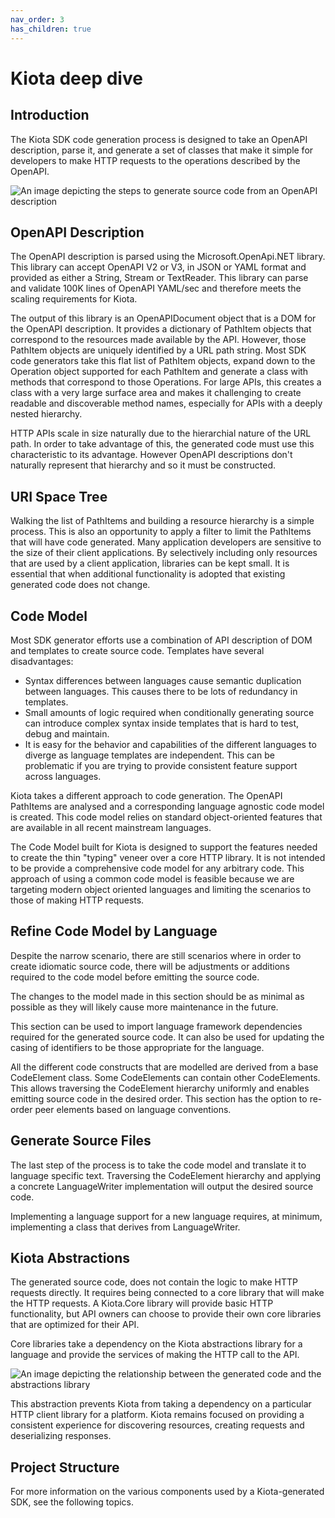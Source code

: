 ```yaml
---
nav_order: 3
has_children: true
---
```


# Kiota deep dive

## Introduction

The Kiota SDK code generation process is designed to take an OpenAPI description, parse it, and  generate a set of classes that make it simple for developers to make HTTP requests to the operations described by the OpenAPI.

![An image depicting the steps to generate source code from an OpenAPI description](../images/designoverview.png)

## OpenAPI Description

The OpenAPI description is parsed using the Microsoft.OpenApi.NET library.  This library can accept OpenAPI V2 or V3, in JSON or YAML format and provided as either a String, Stream or TextReader.  This library can parse and validate 100K lines of OpenAPI YAML/sec and therefore meets the scaling requirements for Kiota.

The output of this library is an OpenAPIDocument object that is a DOM for the OpenAPI description.  It provides a dictionary of PathItem objects that correspond to the resources made available by the API.  However, those PathItem objects are uniquely identified by a URL path string.  Most SDK code generators take this flat list of PathItem objects, expand down to the Operation object supported for each PathItem and generate a class with methods that correspond to those Operations.  For large APIs, this creates a class with a very large surface area and makes it challenging to create readable and discoverable method names, especially for APIs with a deeply nested hierarchy.

HTTP APIs scale in size naturally due to the hierarchial nature of the URL path.  In order to take advantage of this, the generated code must use this characteristic to its advantage.  However OpenAPI descriptions don't naturally represent that hierarchy and so it must be constructed.

## URI Space Tree

Walking the list of PathItems and building a resource hierarchy is a simple process. This is also an opportunity to apply a filter to limit the PathItems that will have code generated.  Many application developers are sensitive to the size of their client applications.  By selectively including only resources that are used by a client application, libraries can be kept small.  It is essential that when additional functionality is adopted that existing generated code does not change.

## Code Model

Most SDK generator efforts use a combination of API description of DOM and templates to create source code.  Templates have several disadvantages:

- Syntax differences between languages cause semantic duplication between languages. This causes there to be lots of redundancy in templates.
- Small amounts of logic required when conditionally generating source can introduce complex syntax inside templates that is hard to test, debug and maintain.
- It is easy for the behavior and capabilities of the different languages to diverge as language templates are independent.  This can be problematic if you are trying to provide consistent feature support across languages.

Kiota takes a different approach to code generation.  The OpenAPI PathItems are analysed and a corresponding language agnostic code model is created.  This code model relies on standard object-oriented features that are available in all recent mainstream languages.

The Code Model built for Kiota is designed to support the features needed to create the thin "typing" veneer over a core HTTP library. It is not intended to be provide a comprehensive code model for any arbitrary code.  This approach of using a common code model is feasible because we are targeting modern object oriented languages and limiting the scenarios to those of making HTTP requests.

## Refine Code Model by Language

Despite the narrow scenario, there are still scenarios where in order to create idiomatic source code, there will be adjustments or additions required to the code model before emitting the source code.

The changes to the model made in this section should be as minimal as possible as they will likely cause more maintenance in the future.

This section can be used to import language framework dependencies required for the generated source code.  It can also be used for updating the casing of identifiers to be those appropriate for the language.

All the different code constructs that are modelled are derived from a base CodeElement class. Some CodeElements can contain other CodeElements.  This allows traversing the CodeElement hierarchy uniformly and enables emitting source code in the desired order.  This section has the option to re-order peer elements based on language conventions.

## Generate Source Files

The last step of the process is to take the code model and translate it to language specific text.  Traversing the CodeElement hierarchy and applying a concrete LanguageWriter implementation will output the desired source code.

Implementing a language support for a new language requires, at minimum, implementing a class that derives from LanguageWriter.

## Kiota Abstractions

The generated source code, does not contain the logic to make HTTP requests directly. It requires being connected to a core library that will make the HTTP requests.  A Kiota.Core library will provide basic HTTP functionality, but API owners can choose to provide their own core libraries that are optimized for their API.

Core libraries take a dependency on the Kiota abstractions library for a language and provide the services of making the HTTP call to the API.

![An image depicting the relationship between the generated code and the abstractions library](../images/KiotaAbstractions.png)

This abstraction prevents Kiota from taking a dependency on a particular HTTP client library for a platform. Kiota remains focused on providing a consistent experience for discovering resources, creating requests and deserializing responses.

## Project Structure

For more information on the various components used by a Kiota-generated SDK, see the following topics.
